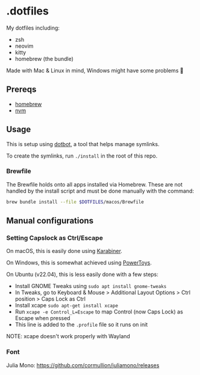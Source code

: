 # .dotfiles

My dotfiles including:
- zsh
- neovim
- kitty
- homebrew (the bundle)

Made with Mac & Linux in mind, Windows might have some problems 😬 

## Prereqs
- [homebrew](https://brew.sh/)
- [nvm](https://github.com/nvm-sh/nvm)

## Usage
This is setup using [dotbot](https://github.com/anishathalye/dotbot), a tool that helps manage symlinks.

To create the symlinks, run `./install` in the root of this repo.

### Brewfile
The Brewfile holds onto all apps installed via Homebrew.
These are not handled by the install script and must be done manually with the command:

```sh
brew bundle install --file $DOTFILES/macos/Brewfile
```

## Manual configurations
### Setting Capslock as Ctrl/Escape
On macOS, this is easily done using [Karabiner](https://karabiner-elements.pqrs.org/).

On Windows, this is somewhat achieved using [PowerToys](https://learn.microsoft.com/en-us/windows/powertoys/).

On Ubuntu (v22.04), this is less easily done with a few steps:
- Install GNOME Tweaks using `sudo apt install gnome-tweaks`
- In Tweaks, go to Keyboard & Mouse > Additional Layout Options > Ctrl position > Caps Lock as Ctrl
- Install xcape `sudo apt-get install xcape`
- Run `xcape -e Control_L=Escape` to map Control (now Caps Lock) as Escape when pressed
- This line is added to the `.profile` file so it runs on init

NOTE: xcape doesn't work properly with Wayland

### Font
Julia Mono: https://github.com/cormullion/juliamono/releases
